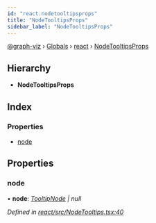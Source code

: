 ```yaml
---
id: "react.nodetooltipsprops"
title: "NodeTooltipsProps"
sidebar_label: "NodeTooltipsProps"
---
```


[@graph-viz](../index.md) › [Globals](../globals.md) › [react](../modules/react.md) › [NodeTooltipsProps](react.nodetooltipsprops.md)

## Hierarchy

* **NodeTooltipsProps**

## Index

### Properties

* [node](react.nodetooltipsprops.md#node)

## Properties

###  node

• **node**: *[TooltipNode](react.tooltipnode.md) | null*

*Defined in [react/src/NodeTooltips.tsx:40](https://github.com/uplevel-technology/graph-viz/blob/d488454d/packages/react/src/NodeTooltips.tsx#L40)*
